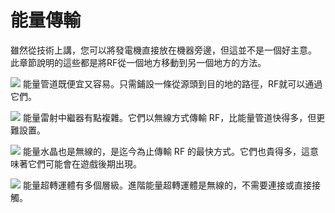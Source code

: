 # 能量傳輸

雖然從技術上講，您可以將發電機直接放在機器旁邊，但這並不是一個好主意。
此章節說明的這些都是將RF從一個地方移動到另一個地方的方法。

![](/fluxducts/fluxduct.png)
能量管道既便宜又容易。只需鋪設一條從源頭到目的地的路徑，RF就可以通過它們。

![](/aa_relays/relays.png)
能量雷射中繼器有點複雜。它們以無線方式傳輸 RF，比能量管道快得多，但更難設置。

![](/de_crystals/wireless.png)
能量水晶也是無線的，是迄今為止傳輸 RF 的最快方式。它們也貴得多，這意味著它們可能會在遊戲後期出現。

![](/tesslocators/advanced.png)
能量超轉運體有多個層級。進階能量超轉運體是無線的，不需要連接或直接接觸。
